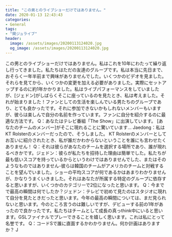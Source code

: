 ```yaml
---
title: "この男とのライブショーだけではありません。"
date: 2020-01-13 12:43:43
categories:
- General
tags:
- "関ジュライブ"
header:
  image: /assets/images/20200113124020.jpg
  og_image: /assets/images/20200113124020.jpg
---
```


この男とのライブショーだけではありません。私はこれを10年にわたって繰り返し行ってきました。私たちはただの友達のグループです。私は本当に先日まで、おそらく一年半前まで興味がありませんでした。いくつかのビデオを見ました。それらを見てから、いくつかの変更を加える必要がありました。実際にセットアップするのに約1年かかりました。私はライブパフォーマンスをしていましたが、[ジェドン]がしばらくそこに座っているのを見たとき、私は考えました。それが始まりました！ファンとしての生活を楽しんでいる男たちのグループであり、とても良かったです。それに参加できないかもしれないメンバーもいますが、彼らは楽しんで自分の名前を作っています。ファンに自分を紹介するのに最適な方法です。 Q：あなたはテレビ番組「The Show」に出演しています。 [あなたのチームのメンバー]がそこに現れることに驚いています... Jaedong：私はKT Rolsterのメンバーだったので、そうしました。 KT Rolsterのメンバーとしてお互いに紹介されたとき、私が誰だかわからないということを誰にも言わせたくありません！ Q：それは彼らがあなたのチームを選択する場所であり、誰が現れるべきかです。ジェドン：彼らが私たちを招待した理由は簡単でした。私たちが最も低いスコアを持っているからというわけではありませんでした、またはそのようなものではありません-彼らは韓国のチームがアメリカのチームと対戦することを望んでいました。ショーの平均スコアが何であるかはあまりわかりませんが、かなりうまくいきました。それはあなたが所属する特定のグループに依存すると思いますが、いくつかのカテゴリーで2位になったと思います。 Q：今までで最高の瞬間は何でしたか？ジェドン：テレビで初めて見たのはスタジオに現れて自分を見たときだったと思います。今年の最高の瞬間については、まだ見られないと思います。今のところ言うのは難しいですが、デビューする前の1年があったので良かったです。私たちはチームとして成長の真っthink中にいると思います。GSLファイナルでプレーできることを嬉しく思います。これは私にとって名誉です。 Q：コードSで誰に直面するかわかりません。何か計画はありますか？ J
